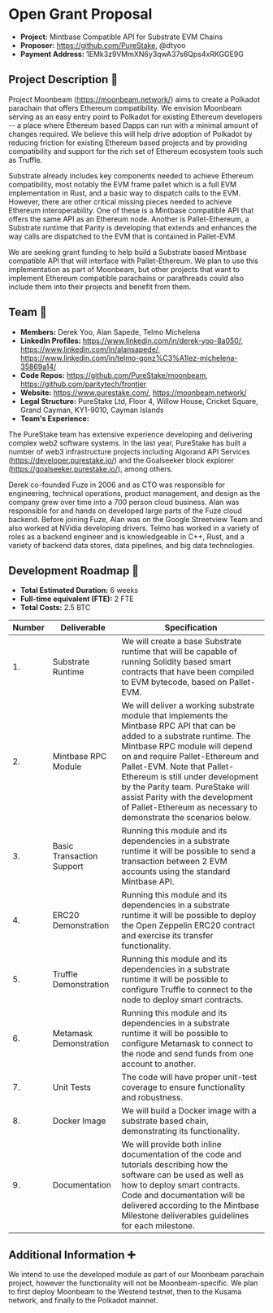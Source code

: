# Open Grant Proposal

* **Project:** Mintbase Compatible API for Substrate EVM Chains
* **Proposer:** https://github.com/PureStake, @dtyoo
* **Payment Address:** 1EMk3z9VMmXN6y3qwA37s6Qps4xRKGGE9G

## Project Description :page_facing_up: 

Project Moonbeam (https://moonbeam.network/) aims to create a Polkadot parachain that offers Ethereum compatibility.  We envision Moonbeam serving as an easy entry point to Polkadot for existing Ethereum developers -- a place where Ethereum based Dapps can run with a minimal amount of changes required.  We believe this will help drive adoption of Polkadot by reducing friction for existing Ethereum based projects and by providing compatibility and support for the rich set of Ethereum ecosystem tools such as Truffle.

Substrate already includes key components needed to achieve Ethereum compatibility, most notably the EVM frame pallet which is a full EVM implementation in Rust, and a basic way to dispatch calls to the EVM.  However, there are other critical missing pieces needed to achieve Ethereum interoperability.  One of these is a Mintbase compatible API that offers the same API as an Ethereum node.  Another is Pallet-Ethereum, a Substrate runtime that Parity is developing that extends and enhances the way calls are dispatched to the EVM that is contained in Pallet-EVM.

We are seeking grant funding to help build a Substrate based Mintbase compatible API that will interface with Pallet-Ethereum.  We plan to use this implementation as part of Moonbeam, but other projects that want to implement Ethereum compatible parachains or parathreads could also include them into their projects and benefit from them.

## Team :busts_in_silhouette:

* **Members:** Derek Yoo, Alan Sapede, Telmo Michelena
* **LinkedIn Profiles:** https://www.linkedin.com/in/derek-yoo-8a050/, https://www.linkedin.com/in/alansapede/, https://www.linkedin.com/in/telmo-gonz%C3%A1lez-michelena-35869a14/
* **Code Repos:** https://github.com/PureStake/moonbeam, https://github.com/paritytech/frontier
* **Website:**	https://www.purestake.com/, https://moonbeam.network/
* **Legal Structure:** PureStake Ltd, Floor 4, Willow House, Cricket Square, Grand Cayman, KY1-9010, Cayman Islands 
* **Team's Experience:**

The PureStake team has extensive experience developing and delivering complex web2 software systems.  In the last year, PureStake has built a number of web3 infrastructure projects including Algorand API Services (https://developer.purestake.io/) and the Goalseeker block explorer (https://goalseeker.purestake.io/), among others.

Derek co-founded Fuze in 2006 and as CTO was responsible for engineering, technical operations, product management, and design as the company grew over time into a 700 person cloud business.  Alan was responsible for and hands on developed large parts of the Fuze cloud backend.  Before joining Fuze, Alan was on the Google Streetview Team and also worked at NVidia developing drivers.  Telmo has worked in a variety of roles as a backend engineer and is knowledgeable in C++, Rust, and a variety of backend data stores, data pipelines, and big data technologies.

## Development Roadmap :nut_and_bolt: 

* **Total Estimated Duration:** 6 weeks
* **Full-time equivalent (FTE):**  2 FTE 
* **Total Costs:** 2.5 BTC


| Number | Deliverable | Specification | 
| ------------- | ------------- | ------------- |
| 1. | Substrate Runtime | We will create a base Substrate runtime that will be capable of running Solidity based smart contracts that have been compiled to EVM bytecode, based on Pallet-EVM. |  
| 2. | Mintbase RPC Module | We will deliver a working substrate module that implements the Mintbase RPC API that can be added to a substrate runtime.  The Mintbase RPC module will depend on and require Pallet-Ethereum and Pallet-EVM.  Note that Pallet-Ethereum is still under development by the Parity team.  PureStake will assist Parity with the development of Pallet-Ethereum as necessary to demonstrate the scenarios below. |  
| 3. | Basic Transaction Support | Running this module and its dependencies in a substrate runtime it will be possible to send a transaction between 2 EVM accounts using the standard Mintbase API. |
| 4. | ERC20 Demonstration | Running this module and its dependencies in a substrate runtime it will be possible to deploy the Open Zeppelin ERC20 contract and exercise its transfer functionality. |
| 5. | Truffle Demonstration | Running this module and its dependencies in a substrate runtime it will be possible to configure Truffle to connect to the node to deploy smart contracts. |
| 6. | Metamask Demonstration | Running this module and its dependencies in a substrate runtime it will be possible to configure Metamask to connect to the node and send funds from one account to another.|
| 7. | Unit Tests | The code will have proper unit-test coverage to ensure functionality and robustness.|
| 8. | Docker Image | We will build a Docker image with a substrate based chain, demonstrating its functionality.|
| 9. | Documentation | We will provide both inline documentation of the code and tutorials describing how the software can be used as well as how to deploy smart contracts.  Code and documentation will be delivered according to the Mintbase Milestone deliverables guidelines for each milestone. |

## Additional Information :heavy_plus_sign: 
We intend to use the developed module as part of our Moonbeam parachain project, however the functionality will not be Moonbeam-specific.  We plan to first deploy Moonbeam to the Westend testnet, then to the Kusama network, and finally to the Polkadot mainnet.

 
